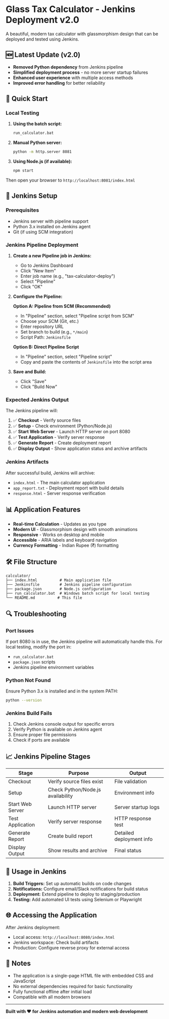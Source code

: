 # Glass Tax Calculator - Jenkins Deployment v2.0

A beautiful, modern tax calculator with glassmorphism design that can be deployed and tested using Jenkins.

## 🆕 Latest Update (v2.0)
- **Removed Python dependency** from Jenkins pipeline
- **Simplified deployment process** - no more server startup failures
- **Enhanced user experience** with multiple access methods
- **Improved error handling** for better reliability

## 🚀 Quick Start

### Local Testing
1. **Using the batch script:**
   ```bash
   run_calculator.bat
   ```

2. **Manual Python server:**
   ```bash
   python -m http.server 8081
   ```

3. **Using Node.js (if available):**
   ```bash
   npm start
   ```

Then open your browser to `http://localhost:8081/index.html`

## 🔧 Jenkins Setup

### Prerequisites
- Jenkins server with pipeline support
- Python 3.x installed on Jenkins agent
- Git (if using SCM integration)

### Jenkins Pipeline Deployment

1. **Create a new Pipeline job in Jenkins:**
   - Go to Jenkins Dashboard
   - Click "New Item"
   - Enter job name (e.g., "tax-calculator-deploy")
   - Select "Pipeline"
   - Click "OK"

2. **Configure the Pipeline:**
   
   **Option A: Pipeline from SCM (Recommended)**
   - In "Pipeline" section, select "Pipeline script from SCM"
   - Choose your SCM (Git, etc.)
   - Enter repository URL
   - Set branch to build (e.g., `*/main`)
   - Script Path: `Jenkinsfile`

   **Option B: Direct Pipeline Script**
   - In "Pipeline" section, select "Pipeline script"
   - Copy and paste the contents of `Jenkinsfile` into the script area

3. **Save and Build:**
   - Click "Save"
   - Click "Build Now"

### Expected Jenkins Output

The Jenkins pipeline will:

1. ✅ **Checkout** - Verify source files
2. ✅ **Setup** - Check environment (Python/Node.js)
3. ✅ **Start Web Server** - Launch HTTP server on port 8080
4. ✅ **Test Application** - Verify server response
5. ✅ **Generate Report** - Create deployment report
6. ✅ **Display Output** - Show application status and archive artifacts

### Jenkins Artifacts

After successful build, Jenkins will archive:
- `index.html` - The main calculator application
- `app_report.txt` - Deployment report with build details
- `response.html` - Server response verification

## 📊 Application Features

- **Real-time Calculation** - Updates as you type
- **Modern UI** - Glassmorphism design with smooth animations
- **Responsive** - Works on desktop and mobile
- **Accessible** - ARIA labels and keyboard navigation
- **Currency Formatting** - Indian Rupee (₹) formatting

## 🛠️ File Structure

```
calculator/
├── index.html          # Main application file
├── Jenkinsfile         # Jenkins pipeline configuration
├── package.json        # Node.js configuration
├── run_calculator.bat  # Windows batch script for local testing
└── README.md          # This file
```

## 🔍 Troubleshooting

### Port Issues
If port 8080 is in use, the Jenkins pipeline will automatically handle this. For local testing, modify the port in:
- `run_calculator.bat`
- `package.json` scripts
- Jenkins pipeline environment variables

### Python Not Found
Ensure Python 3.x is installed and in the system PATH:
```bash
python --version
```

### Jenkins Build Fails
1. Check Jenkins console output for specific errors
2. Verify Python is available on Jenkins agent
3. Ensure proper file permissions
4. Check if ports are available

## 📈 Jenkins Pipeline Stages

| Stage | Purpose | Output |
|-------|---------|---------|
| Checkout | Verify source files exist | File validation |
| Setup | Check Python/Node.js availability | Environment info |
| Start Web Server | Launch HTTP server | Server startup logs |
| Test Application | Verify server response | HTTP response test |
| Generate Report | Create build report | Detailed deployment info |
| Display Output | Show results and archive | Final status |

## 🎯 Usage in Jenkins

1. **Build Triggers:** Set up automatic builds on code changes
2. **Notifications:** Configure email/Slack notifications for build status
3. **Deployment:** Extend pipeline to deploy to staging/production
4. **Testing:** Add automated UI tests using Selenium or Playwright

## 🌐 Accessing the Application

After Jenkins deployment:
- Local access: `http://localhost:8080/index.html`
- Jenkins workspace: Check build artifacts
- Production: Configure reverse proxy for external access

## 📝 Notes

- The application is a single-page HTML file with embedded CSS and JavaScript
- No external dependencies required for basic functionality
- Fully functional offline after initial load
- Compatible with all modern browsers

---

**Built with ❤️ for Jenkins automation and modern web development**
